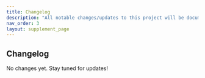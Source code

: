 ```yaml
---
title: Changelog
description: "All notable changes/updates to this project will be documented in this page."
nav_order: 3
layout: supplement_page
---
```


## Changelog

No changes yet. Stay tuned for updates!  
